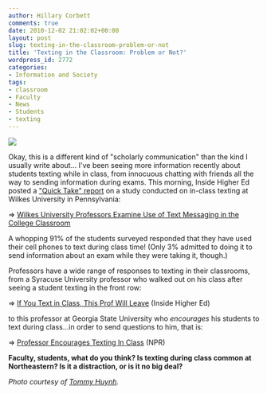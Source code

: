 ```yaml
---
author: Hillary Corbett
comments: true
date: 2010-12-02 21:02:02+00:00
layout: post
slug: texting-in-the-classroom-problem-or-not
title: 'Texting in the Classroom: Problem or Not?'
wordpress_id: 2772
categories:
- Information and Society
tags:
- classroom
- Faculty
- News
- Students
- texting
---
```


[![](http://www.lib.neu.edu/snippets/wp-content/uploads/2010/12/texting.jpg)](http://www.lib.neu.edu/snippets/wp-content/uploads/2010/12/texting.jpg)

Okay, this is a different kind of "scholarly communication" than the kind I usually write about... I've been seeing more information recently about students texting while in class, from innocuous chatting with friends all the way to sending information during exams. This morning, Inside Higher Ed posted a ["Quick Take" report](http://www.insidehighered.com/news/2010/12/02/qt/university_measures_extent_of_texting_in_class) on a study conducted on in-class texting at Wilkes University in Pennsylvania:

⇒ [Wilkes University Professors Examine Use of Text Messaging in the College Classroom](http://www.wilkes.edu/pages/194.asp?item=61477)

A whopping 91% of the students surveyed responded that they have used their cell phones to text during class time! (Only 3% admitted to doing it to send information about an exam while they were taking it, though.)

Professors have a wide range of responses to texting in their classrooms, from a Syracuse University professor who walked out on his class after seeing a student texting in the front row:

⇒ [If You Text in Class, This Prof Will Leave](http://www.insidehighered.com/news/2008/04/02/texting) (Inside Higher Ed)

to this professor at Georgia State University who _encourages_ his students to text during class...in order to send questions to him, that is:

⇒ [Professor Encourages Texting In Class](http://www.npr.org/templates/story/story.php?storyId=126299162) (NPR)

**Faculty, students, what do you think? Is texting during class common at Northeastern? Is it a distraction, or is it no big deal?**

_Photo courtesy of [Tommy Huynh](http://www.flickr.com/photos/tommyhuynh/1219122548/)._
